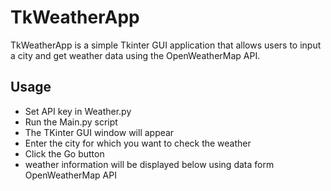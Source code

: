 # TkWeatherApp

TkWeatherApp is a simple Tkinter GUI application that allows users to input a city and get weather data using the OpenWeatherMap API.

## Usage

- Set API key in Weather.py
- Run the Main.py script
- The TKinter GUI window will appear
- Enter the city for which you want to check the weather
- Click the Go button
- weather information will be displayed below using data form OpenWeatherMap API

